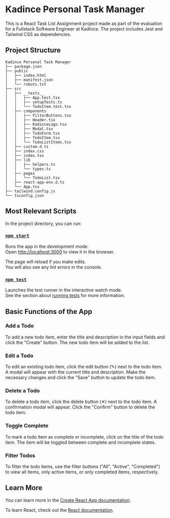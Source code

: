 # Kadince Personal Task Manager

This is a React Task List Assignment project made as part of the evaluation for a Fullstack Software Engineer at Kadince. The project includes Jest and Tailwind CSS as dependencies.

## Project Structure

```
Kadince Personal Task Manager
├── package.json
├── public
│   ├── index.html
│   ├── manifest.json
│   └── robots.txt
├── src
│   ├── __tests__
│   │   ├── App.test.tsx
│   │   ├── setupTests.ts
│   │   └── TodoItem.test.tsx
│   ├── components
│   │   ├── FilterButtons.tsx
│   │   ├── Header.tsx
│   │   ├── KadinceLogo.tsx
│   │   ├── Modal.tsx
│   │   ├── TodoForm.tsx
│   │   ├── TodoItem.tsx
│   │   └── TodoListItems.tsx
│   ├── custom.d.ts
│   ├── index.css
│   ├── index.tsx
│   ├── lib
│   │   ├── helpers.ts
│   │   └── types.ts
│   ├── pages
│   │   └── TodoList.tsx
│   ├── react-app-env.d.ts
│   └── App.tsx
├── tailwind.config.js
└── tsconfig.json
```

## Most Relevant Scripts

In the project directory, you can run:

### [`npm start`](command:_github.copilot.openSymbolFromReferences?%5B%22%22%2C%5B%7B%22uri%22%3A%7B%22scheme%22%3A%22file%22%2C%22authority%22%3A%22%22%2C%22path%22%3A%22%2Fhome%2Flucascq%2FLucas%2FProjects%2Ftodo-kadince%2Fpublic%2Findex.html%22%2C%22query%22%3A%22%22%2C%22fragment%22%3A%22%22%7D%2C%22pos%22%3A%7B%22line%22%3A38%2C%22character%22%3A37%7D%7D%5D%2C%22bde5e623-799b-4586-b7c3-ee579bf8d7f2%22%5D "Go to definition")

Runs the app in the development mode.\
Open [http://localhost:3000](http://localhost:3000) to view it in the browser.

The page will reload if you make edits.\
You will also see any lint errors in the console.

### [`npm test`](command:_github.copilot.openSymbolFromReferences?%5B%22%22%2C%5B%7B%22uri%22%3A%7B%22scheme%22%3A%22file%22%2C%22authority%22%3A%22%22%2C%22path%22%3A%22%2Fhome%2Flucascq%2FLucas%2FProjects%2Ftodo-kadince%2Fsrc%2F__tests__%2FApp.test.tsx%22%2C%22query%22%3A%22%22%2C%22fragment%22%3A%22%22%7D%2C%22pos%22%3A%7B%22line%22%3A109%2C%22character%22%3A1%7D%7D%5D%2C%22bde5e623-799b-4586-b7c3-ee579bf8d7f2%22%5D "Go to definition")

Launches the test runner in the interactive watch mode.\
See the section about [running tests](https://facebook.github.io/create-react-app/docs/running-tests) for more information.


## Basic Functions of the App

### Add a Todo

To add a new todo item, enter the title and description in the input fields and click the "Create" button. The new todo item will be added to the list.

### Edit a Todo

To edit an existing todo item, click the edit button (✎) next to the todo item. A modal will appear with the current title and description. Make the necessary changes and click the "Save" button to update the todo item.

### Delete a Todo

To delete a todo item, click the delete button (✕) next to the todo item. A confirmation modal will appear. Click the "Confirm" button to delete the todo item.

### Toggle Complete

To mark a todo item as complete or incomplete, click on the title of the todo item. The item will be toggled between complete and incomplete states.

### Filter Todos

To filter the todo items, use the filter buttons ("All", "Active", "Completed") to view all items, only active items, or only completed items, respectively.

## Learn More

You can learn more in the [Create React App documentation](https://facebook.github.io/create-react-app/docs/getting-started).

To learn React, check out the [React documentation](https://reactjs.org/).
